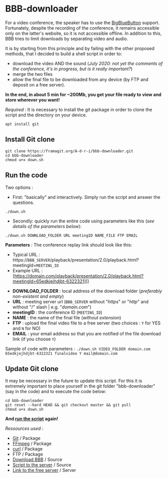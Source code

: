# BBB-downloader

For a video conference, the speaker has to use the [BigBlueButton](https://github.com/bigbluebutton) support. Fortunately, despite the recording of the conference, it remains accessible only on the latter's website, so it is not accessible offline. In addition to this, BBB tries to limit downloads by separating video and audio.

It is by starting from this principle and by failing with the other proposed methods, that I decided to build a shell script in order to:
- download the video AND the sound (*July 2020: not yet the comments of the conference, it's in progress, but is it really important?*)
- merge the two files
- allow the final file to be downloaded from any device (by FTP and deposit on a free server).

**In the end, in about 5 min for ~200Mb, you get your file ready to view and store wherever you want!**

*Required* :
It is necessary to install the git package in order to clone the script and the directory on your device.
```{bash}
apt install git
```

## Install Git clone
```{bash}
git clone https://framagit.org/A-d-r-i/bbb-downloader.git
cd bbb-downloader
chmod u+x down.sh
```
## Run the code
Two options :
- First: "basically" and interactively. Simply run the script and answer the questions.
```{bash}
./down.sh
```
- Secondly: quickly run the entire code using parameters like this (*see details of the parameters below*):
```{bash}
./down.sh DOWNLOAD_FOLDER URL meetingID NAME_FILE FTP EMAIL
```
**Parameters** :
The conference replay link should look like this:  
 - Typical URL : https://`BBB_SERVER`/playback/presentation/2.0/playback.html?meetingId=`MEETING_ID`  
 - Example URL : [https://domain.com/playback/presentation/2.0/playback.html?meetingId=65edkjejhdjbt-6322321]()


* **DOWNLOAD_FOLDER** : local address of the download folder (*preferably non-existent and empty*)
* **URL** : meeting server url (`BBB_SERVER` without "*https*" or "*http*" and without "/" slash | e.g. "*domain.com*")
* **meetingID** : the conference ID (`MEETING_ID`)
* **NAME** : the name of the final file (*without extension*)
* **FTP** : upload the final video file to a free server (two choices : `Y` for YES and `N` for NO)
* **EMAIL** : your email address so that you are notified of the file download link (if you choose `Y`)

Sample of code with parameters : `./down.sh VIDEO_FOLDER domain.com 65edkjejhdjbt-6322321 finalvideo Y mail@domain.com`

## Update Git clone
It may be necessary in the future to update this script. For this it is extremely important to place yourself in the git folder "bbb-downloader" (say in the code) and to execute the code below:
```{bash}
cd bbb-downloader
git reset --hard HEAD && git checkout master && git pull
chmod u+x down.sh 
```
**And [run the script](#run-the-code) again!**

*Ressources used* :
- [Git](https://github.com/git/git) / Package
- [FFmpeg](https://github.com/FFmpeg/FFmpeg) / Package
- [curl](https://github.com/curl/curl) / Package
- FTP / Package
- [Download BBB](http://dashohoxha.fs.al/download-bbb-presentation/) / Source
- [Script to the server](https://forum.ubuntu-fr.org/viewtopic.php?id=120246) / Source
- [Link to the free server](http://dl.free.fr) / Server
